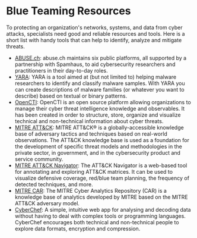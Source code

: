 # Blue Teaming Resources
To protecting an organization's networks, systems, and data from cyber attacks, specialists need good and reliable resources and tools. Here is a short list with handy tools that can help to identify, analyze and mitigate threats.

- [ABUSE.ch](https://abuse.ch/#platforms): abuse.ch maintains six public platforms, all supported by a partnership with Spamhaus, to aid cybersecurity researchers and practitioners in their day-to-day roles. 
- [YARA](https://virustotal.github.io/yara/): YARA is a tool aimed at (but not limited to) helping malware researchers to identify and classify malware samples. With YARA you can create descriptions of malware families (or whatever you want to describe) based on textual or binary patterns.
- [OpenCTI](https://github.com/OpenCTI-Platform/opencti): OpenCTI is an open source platform allowing organizations to manage their cyber threat intelligence knowledge and observables. It has been created in order to structure, store, organize and visualize technical and non-technical information about cyber threats.
- [MITRE ATT&CK](https://attack.mitre.org/): MITRE ATT&CK® is a globally-accessible knowledge base of adversary tactics and techniques based on real-world observations. The ATT&CK knowledge base is used as a foundation for the development of specific threat models and methodologies in the private sector, in government, and in the cybersecurity product and service community.
- [MITRE ATT&CK Navigator](https://mitre-attack.github.io/attack-navigator/): The ATT&CK Navigator is a web-based tool for annotating and exploring ATT&CK matrices. It can be used to visualize defensive coverage, red/blue team planning, the frequency of detected techniques, and more.
- [MITRE CAR](https://car.mitre.org/analytics/): The MITRE Cyber Analytics Repository (CAR) is a knowledge base of analytics developed by MITRE based on the MITRE ATT&CK adversary model.
- [CyberChef](https://gchq.github.io/CyberChef/): A simple, intuitive web app for analysing and decoding data without having to deal with complex tools or programming languages. CyberChef encourages both technical and non-technical people to explore data formats, encryption and compression.
